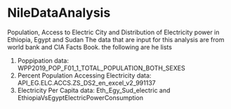 # NileDataAnalysis
Population, Access to Electric City and Distribution of Electricity power in Ethiopia, Egypt and Sudan
The data that are input for this analysis are from world bank and CIA Facts Book. the following are he lists
1. Poppipation data: 
    WPP2019_POP_F01_1_TOTAL_POPULATION_BOTH_SEXES
2. Percent Population Accessing Electricity data:
    API_EG.ELC.ACCS.ZS_DS2_en_excel_v2_991137
3. Electricity Per Capita data: 
    Eth_Egy_Sud_electric and 
    EthiopiaVsEgyptElectricPowerConsumption
    
    
